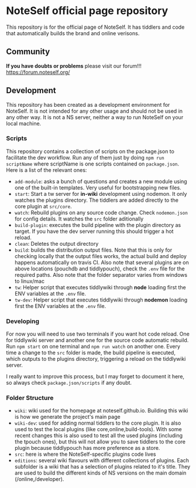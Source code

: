 # NoteSelf official page repository
This repository is for the official page of NoteSelf.
It has tiddlers and code that automatically builds the brand and online verisons.

## Community
**If you have doubts or problems** please visit our forum!!! https://forum.noteself.org/

## Development

This repository has been created as a development environment for NoteSelf. It is not intended for any other usage and should not be used in any other way. It is not a NS server, neither a way to run NoteSelf on your local machine.

### Scripts

This repository contains a collection of scripts on the package.json to facilitate the dev workflow.
Run any of them just by doing `npm run scriptName` where scriptName is one scripts contained on `package.json`.
Here is a list of the relevant ones:

- `add-module`: asks a bunch of questions and creates a new module using one of the built-in templates. Very useful for bootstrapping new files.
- `start`: Start a tw server for **in-wiki** development using nodemon. It only watches the plugins directory. The tiddlers are added directly to the core plugin at `src/core`.
- `watch`: Rebuild plugins on any source code change. Check `nodemon.json` for config details. It watches the `src` folder aditionally
- `build-plugin`: executes the build pipeline with the plugin directory as target. If you have the dev server running this should trigger a hot reload.
- `clean`: Deletes the output directory
- `build`: builds the distribution output files. Note that this is only for checking locally that the output files works, the actual build and deploy happens automatically on travis CI. Also note that several plugins are on above locations (pouchdb and tiddlypouch), check the `.env` file for the required paths. Also note that the folder separator varies from windows to linux/mac
- `tw`: Helper script that executes tiddlywiki through **node** loading first the ENV variables at the `.env` file.
- `tw-dev`: Helper script that executes tiddlywiki through **nodemon** loading first the ENV variables at the `.env` file.

### Developing
For now you will need to use two terminals if you want hot code reload. One for tiddlywiki server and another one for the source code automatic rebuild.
Run `npm start` on one terminal and `npm run watch` on another one.
Every time a change to the `src` folder is made, the build pipeline is executed, which outputs to the plugins directory, triggering a reload on the tiddlywiki server.

I really want to improve this process, but I may forget to document it here, so always check `package.json/scripts` if any doubt.

### Folder Structure

- `wiki`: wiki used for the homepage at noteself.github.io. Building this wiki is how we generate the project's main page
- `wiki-dev`: used for adding normal tiddlers to the core plugin. It is also used to test the local plugins (like core,online,build-tools). With some recent changes this is also used to test all the used plugins (including the tpouch ones), but this will not allow you to save tiddlers to the core plugin because tiddlypouch has more preference as a store.
- `src`: here is where the NoteSelf-specific plugins code lives
- `editions`: several wiki flavours with different collections of plugins. Each subfolder is a wiki that has a selection of plugins related to it's title. They are used to build the different kinds of NS versions on the main domain (/online,/developer).